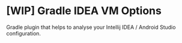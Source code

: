 # [WIP] Gradle IDEA VM Options

Gradle plugin that helps to analyse your Intellij IDEA / Android Studio configuration. 